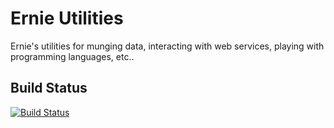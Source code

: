 Ernie Utilities
===============

Ernie's utilities for munging data, interacting with web services, playing
with programming languages, etc..

Build Status
------------
[![Build Status](https://travis-ci.org/ehershey/utilities.png?branch=master)](https://travis-ci.org/ehershey/utilities)
